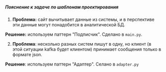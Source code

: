 ##### Пояснение к задаче по шаблонам проектирования

1. **Проблема:** сайт вычитывает данные из системы, 
и в перспективе эти данные могут понадобится в аналитической БД.

**Решение:** используем паттерн "Подписчик". Сделано в `main.py`.

2. **Проблема**: несколько разных систем пишут в одну, но клиент (в этой ситуации kafka будет клиентом)
принимает сообщения только в формате json.

**Решение**: используем паттерн "Адаптер". Селано в `adapter.py`

